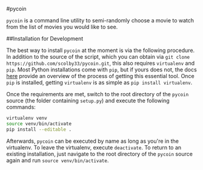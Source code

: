 #pycoin

`pycoin` is a command line utility to semi-randomly choose a movie to watch from the list of movies you would like to see.

##Installation for Development

The best way to install `pycoin` at the moment is via the following procedure. In addition to the source of the script, which you can obtain via `git clone https://github.com/scolby33/pycoin.git`, this also requires `virtualenv` and `pip`. Most Python installations come with `pip`, but if yours does not, the docs [here](https://pip.pypa.io/en/stable/installing/) provide an overview of the process of getting this essential tool. Once `pip` is installed, getting `virtualenv` is as simple as `pip install virtualenv`.

Once the requirements are met, switch to the root directory of the `pycoin` source (the folder containing `setup.py`) and execute the following commands:

```bash
virtualenv venv
source venv/bin/activate
pip install --editable .
```

Afterwards, `pycoin` can be executed by name as long as you're in the virtualenv. To leave the virtualenv, execute `deactivate`. To return to an existing installation, just navigate to the root directory of the `pycoin` source again and run `source venv/bin/activate`.
